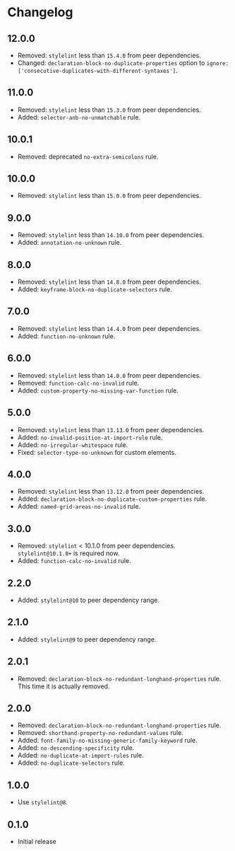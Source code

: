 # Changelog

## 12.0.0

- Removed: `stylelint` less than `15.4.0` from peer dependencies.
- Changed: `declaration-block-no-duplicate-properties` option to `ignore: ['consecutive-duplicates-with-different-syntaxes']`.

## 11.0.0

- Removed: `stylelint` less than `15.3.0` from peer dependencies.
- Added: `selector-anb-no-unmatchable` rule.

## 10.0.1

- Removed: deprecated `no-extra-semicolons` rule.

## 10.0.0

- Removed: `stylelint` less than `15.0.0` from peer dependencies.

## 9.0.0

- Removed: `stylelint` less than `14.10.0` from peer dependencies.
- Added: `annotation-no-unknown` rule.

## 8.0.0

- Removed: `stylelint` less than `14.8.0` from peer dependencies.
- Added: `keyframe-block-no-duplicate-selectors` rule.

## 7.0.0

- Removed: `stylelint` less than `14.4.0` from peer dependencies.
- Added: `function-no-unknown` rule.

## 6.0.0

- Removed: `stylelint` less than `14.0.0` from peer dependencies.
- Removed: `function-calc-no-invalid` rule.
- Added: `custom-property-no-missing-var-function` rule.

## 5.0.0

- Removed: `stylelint` less than `13.13.0` from peer dependencies.
- Added: `no-invalid-position-at-import-rule` rule.
- Added: `no-irregular-whitespace` rule.
- Fixed: `selector-type-no-unknown` for custom elements.

## 4.0.0

- Removed: `stylelint` less than `13.12.0` from peer dependencies.
- Added: `declaration-block-no-duplicate-custom-properties` rule.
- Added: `named-grid-areas-no-invalid` rule.

## 3.0.0

- Removed: `stylelint` < 10.1.0 from peer dependencies. `stylelint@10.1.0+` is required now.
- Added: `function-calc-no-invalid` rule.

## 2.2.0

- Added: `stylelint@10` to peer dependency range.

## 2.1.0

- Added: `stylelint@9` to peer dependency range.

## 2.0.1

- Removed: `declaration-block-no-redundant-longhand-properties` rule. This time it is actually removed.

## 2.0.0

- Removed: `declaration-block-no-redundant-longhand-properties` rule.
- Removed: `shorthand-property-no-redundant-values` rule.
- Added: `font-family-no-missing-generic-family-keyword` rule.
- Added: `no-descending-specificity` rule.
- Added: `no-duplicate-at-import-rules` rule.
- Added: `no-duplicate-selectors` rule.

## 1.0.0

- Use `stylelint@8`.

## 0.1.0

- Initial release
